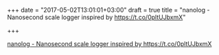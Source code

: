 +++
date = "2017-05-02T13:01:01+03:00"
draft = true
title = "nanolog - Nanosecond scale logger inspired by  https://t.co/0pltUJbxmX"

+++

<p><a href="https://t.co/U9ZTyRi3oi">nanolog - Nanosecond scale logger inspired by  https://t.co/0pltUJbxmX</a></p>